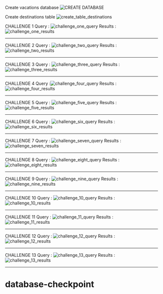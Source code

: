 Create vacations database
![CREATE DATABASE](https://user-images.githubusercontent.com/86250445/129050228-f3c56afe-93d3-40a2-9ffc-3b0aab230ab2.png)

Create destinations table
![create_table_destinations](https://user-images.githubusercontent.com/86250445/129051048-186c85ce-791b-451c-838d-c3227034f4bf.png)

CHALLENGE 1
Query : ![challenge_one_query](https://user-images.githubusercontent.com/86250445/129053369-9a85c9ac-c1f4-42b6-8826-27a308f2604a.png)
Results : ![challenge_one_results](https://user-images.githubusercontent.com/86250445/129053519-ec79c82b-bf6a-44ed-86e7-5919bac4cb5b.png)
___________________________________________________________________________________________________________________________________________
CHALLENGE 2
Query : ![challenge_two_query](https://user-images.githubusercontent.com/86250445/129053852-69e09025-c9ca-4a80-b81c-1bb85ebb8683.png)
Results : ![challenge_two_results](https://user-images.githubusercontent.com/86250445/129053867-a17065d9-49ad-43ee-9300-471786705d9a.png)
___________________________________________________________________________________________________________________________________________
CHALLENGE 3
Query : ![challenge_three_query](https://user-images.githubusercontent.com/86250445/129054144-485d0f1f-3d39-4a0a-9dd2-a234fd6cb250.png)
Results : ![challenge_three_results](https://user-images.githubusercontent.com/86250445/129054163-27ad90c1-7537-49e3-a99a-a1c87473d2e9.png)
___________________________________________________________________________________________________________________________________________
CHALLENGE 4
Query :![challenge_four_query](https://user-images.githubusercontent.com/86250445/129054410-f766fc7a-c2c3-4d67-8247-623303f10da4.png)
Results : ![challenge_four_results](https://user-images.githubusercontent.com/86250445/129054421-65847df9-33d5-40a4-89c9-0a0a9b9f9aee.png)
___________________________________________________________________________________________________________________________________________
CHALLENGE 5
Query : ![challenge_five_query](https://user-images.githubusercontent.com/86250445/129054685-0ac8c607-ada8-4d6a-8db1-78b3270b5639.png)
Results : ![challenge_five_results](https://user-images.githubusercontent.com/86250445/129054699-f6128a2e-2d73-4a25-b202-2ca394774399.png)
___________________________________________________________________________________________________________________________________________
CHALLENGE 6
Query : ![challenge_six_query](https://user-images.githubusercontent.com/86250445/129055008-22dca13a-e24c-49e5-97a2-a2274b7f21d7.png)
Results : ![challenge_six_results](https://user-images.githubusercontent.com/86250445/129055027-b3f76198-f2e7-4c74-a9ab-5dae12fc7af5.png)
___________________________________________________________________________________________________________________________________________
CHALLENGE 7
Query : ![challenge_seven_query](https://user-images.githubusercontent.com/86250445/129055564-193a74de-b77f-4e62-a485-ae542d01b111.png)
Results : ![challenge_seven_results](https://user-images.githubusercontent.com/86250445/129055578-c714007e-94c5-48f0-ba51-eb8a55e9a78d.png)
___________________________________________________________________________________________________________________________________________
CHALLENGE 8
Query : ![challenge_eight_query](https://user-images.githubusercontent.com/86250445/129055989-c413b1af-556e-4038-a8bf-d5b0177ea869.png)
Results : ![challenge_eight_results](https://user-images.githubusercontent.com/86250445/129056010-cfd27d0d-6769-4605-8887-f3a0e7cd995e.png)
___________________________________________________________________________________________________________________________________________
CHALLENGE 9
Query : ![challenge_nine_query](https://user-images.githubusercontent.com/86250445/129056349-868da95a-1cf3-4756-9600-c2acf9cac212.png)
Results : ![challenge_nine_results](https://user-images.githubusercontent.com/86250445/129056374-3ac4cdd1-a7ab-4f2b-990e-e3ce49a649d9.png)
___________________________________________________________________________________________________________________________________________
CHALLENGE 10
Query : ![challenge_10_query](https://user-images.githubusercontent.com/86250445/129058203-aff575ba-7f6d-45ac-b2f6-7ff875900c52.png)
Results : ![challenge_10_results](https://user-images.githubusercontent.com/86250445/129058218-c4e6134f-4568-4fdd-a533-989b147e1f4d.png)
___________________________________________________________________________________________________________________________________________
CHALLENGE 11
Query : ![challenge_11_query](https://user-images.githubusercontent.com/86250445/129059086-4aca33a5-2d23-41c5-828a-a17f31655a0a.png)
Results : ![challenge_11_results](https://user-images.githubusercontent.com/86250445/129059097-cd7e8b42-26f2-43dd-827f-867326be12ed.png)
___________________________________________________________________________________________________________________________________________
CHALLENGE 12
Query : ![challenge_12_query](https://user-images.githubusercontent.com/86250445/129060783-78c0e363-529f-4eaa-90ea-1e6a570a546c.png)
Results : ![challenge_12_results](https://user-images.githubusercontent.com/86250445/129060802-426c4e00-7de5-4013-8f55-6770ae7e1028.png)
___________________________________________________________________________________________________________________________________________
CHALLENGE 13
Query : ![challenge_13_query](https://user-images.githubusercontent.com/86250445/129068699-eb87d1de-2d8d-4c40-9402-9fbab8019fae.png)
Results : ![challenge_13_results](https://user-images.githubusercontent.com/86250445/129068715-f92d396d-a5d6-48d4-9fa8-4cc600897733.png)
___________________________________________________________________________________________________________________________________________
# database-checkpoint
